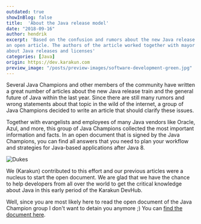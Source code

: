 ```yaml
---
outdated: true
showInBlog: false
title:  'About the Java release model'
date: "2018-09-16"
author: hendrik
excerpt: 'Based on the confusion and rumors about the new Java release model a group of Java Champions has written
an open article. The authors of the article worked together with mayor Java vendors to answer all questions
about Java releases and licenses'
categories: [Java]
origin: https://dev.karakun.com
preview_image: "/posts/preview-images/software-development-green.jpg"
---
```

Several Java Champions and other members of the community have written a great number of articles about the new Java release train and the general future of Java within the last year. Since there are still many rumors and wrong statements about that topic in the wild of the internet, a group of Java Champions decided to write an article that should clarify these issues.

Together with evangelists and employees of many Java vendors like Oracle, Azul, and more, this group of Java Champions collected the most important information and facts. In an open document that is signed by the Java Champions, you can find all answers that you need to plan your workflow and strategies for Java-based applications after Java 8.

![Dukes](/posts/2018-09-16-jc-java-article/3duke_suspects.jpg)

We (Karakun) contributed to this effort and our previous articles were a nucleus to start the open document. We are glad that we have the chance to help developers from all over the world to get the critical knowledge about Java in this early period of the Karakun DevHub.

Well, since you are most likely here to read the open document of the Java Champion group I don't want to detain you anymore ;) You can [find the document here](https://medium.com/@javachampions/java-is-still-free-c02aef8c9e04).
